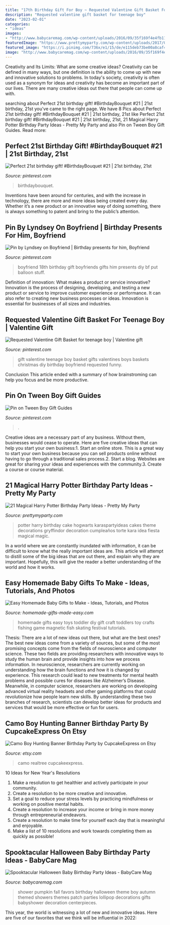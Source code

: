 ```yaml
---
title: "17th Birthday Gift For Boy ~ Requested Valentine Gift Basket For Teenage Boy"
description: "Requested valentine gift basket for teenage boy"
date: "2023-02-01"
categories:
- "ideas"
images:
- "http://www.babycaremag.com/wp-content/uploads/2016/09/35f169f4e4fb11a070a2831bca53336d.jpg"
featuredImage: "https://www.prettymyparty.com/wp-content/uploads/2017/07/harry-potter-birthday-cake-e1500691012615.jpg"
featured_image: "https://i.pinimg.com/736x/e1/15/de/e115deb73be00a8caf4c57267504f411--boyfriend-presents-boyfriend-ideas.jpg"
image: "http://www.babycaremag.com/wp-content/uploads/2016/09/35f169f4e4fb11a070a2831bca53336d.jpg"
---
```



Creativity and Its Limits: What are some creative ideas?
Creativity can be defined in many ways, but one definition is the ability to come up with new and innovative solutions to problems. In today's society, creativity is often used as a synonym for ideas and creativity has become an important part of our lives. There are many creative ideas out there that people can come up with.

	

		
searching about Perfect 21st birthday gift! #BirthdayBouquet #21 | 21st birthday, 21st you've came to the right page. We have 8 Pics about Perfect 21st birthday gift! #BirthdayBouquet #21 | 21st birthday, 21st like Perfect 21st birthday gift! #BirthdayBouquet #21 | 21st birthday, 21st, 21 Magical Harry Potter Birthday Party Ideas - Pretty My Party and also Pin on Tween Boy Gift Guides. Read more:
		
    
## Perfect 21st Birthday Gift! #BirthdayBouquet #21 | 21st Birthday, 21st

<img loading=lazy src="https://i.pinimg.com/736x/63/7d/89/637d89137f9164d13d851306cb7bab7d--st-birthday-gifts.jpg" onerror="this.onerror=null;this.src='https://tse3.mm.bing.net/th?id=OIP.StTh-tUwppJx_VJazL7hgAHaNL&amp;pid=15.1';" alt="Perfect 21st birthday gift! #BirthdayBouquet #21 | 21st birthday, 21st">

_Source: pinterest.com_

>birthdaybouquet. 

	

Inventions have been around for centuries, and with the increase in technology, there are more and more ideas being created every day. Whether it’s a new product or an innovative way of doing something, there is always something to patent and bring to the public’s attention.

    
## Pin By Lyndsey On Boyfriend | Birthday Presents For Him, Boyfriend

<img loading=lazy src="https://i.pinimg.com/736x/e1/15/de/e115deb73be00a8caf4c57267504f411--boyfriend-presents-boyfriend-ideas.jpg" onerror="this.onerror=null;this.src='https://tse3.mm.bing.net/th?id=OIP.0jO8V9YPhEZma2CMakSBkgHaJ6&amp;pid=15.1';" alt="Pin by Lyndsey on Boyfriend | Birthday presents for him, Boyfriend">

_Source: pinterest.com_

>boyfriend 18th birthday gift boyfriends gifts him presents diy bf put balloon stuff. 

	

Definition of innovation: What makes a product or service innovative?
Innovation is the process of designing, developing, and testing a new product or service to improve customer experience or performance. It can also refer to creating new business processes or ideas. Innovation is essential for businesses of all sizes and industries.

    
## Requested Valentine Gift Basket For Teenage Boy | Valentine Gift

<img loading=lazy src="https://i.pinimg.com/736x/53/a1/4c/53a14cf263403818a3c4d5be300ad93f--valentine-gift-baskets-valentine-ideas.jpg" onerror="this.onerror=null;this.src='https://tse3.mm.bing.net/th?id=OIP.e5csXrFf10Ud5wzr_9TDQgAAAA&amp;pid=15.1';" alt="Requested Valentine Gift Basket for teenage boy | Valentine gift">

_Source: pinterest.com_

>gift valentine teenage boy basket gifts valentines boys baskets christmas diy birthday boyfriend requested funny. 

	

Conclusion
This article ended with a summary of how brainstroming can help you focus and be more productive.

    
## Pin On Tween Boy Gift Guides

<img loading=lazy src="https://i.pinimg.com/736x/28/26/b1/2826b1f2f431ec5db8ee0f3fbda56ad9.jpg" onerror="this.onerror=null;this.src='https://tse3.mm.bing.net/th?id=OIP.kSSU0xHU53hQDk7bF2yUUAHaPG&amp;pid=15.1';" alt="Pin on Tween Boy Gift Guides">

_Source: pinterest.com_

>. 

	

Creative ideas are a necessary part of any business. Without them, businesses would cease to operate. Here are five creative ideas that can help you start your own business:1. Start an online store. This is a great way to start your own business because you can sell products online without having to go through a traditional sales process.2. Start a blog. Websites are great for sharing your ideas and experiences with the community.3. Create a course or course material.

    
## 21 Magical Harry Potter Birthday Party Ideas - Pretty My Party

<img loading=lazy src="https://www.prettymyparty.com/wp-content/uploads/2017/07/harry-potter-birthday-cake-e1500691012615.jpg" onerror="this.onerror=null;this.src='https://tse1.mm.bing.net/th?id=OIP.qj0zmbtx7daxmAVyMjfIOQHaLH&amp;pid=15.1';" alt="21 Magical Harry Potter Birthday Party Ideas - Pretty My Party">

_Source: prettymyparty.com_

>potter harry birthday cake hogwarts karaspartyideas cakes theme decorations gryffindor decoration cumpleaños torte kara idea fiesta magical magic. 

	

In a world where we are constantly inundated with information, it can be difficult to know what the really important ideas are. This article will attempt to distill some of the big ideas that are out there, and explain why they are important. Hopefully, this will give the reader a better understanding of the world and how it works.

    
## Easy Homemade Baby Gifts To Make - Ideas, Tutorials, And Photos

<img loading=lazy src="http://www.homemade-gifts-made-easy.com/image-files/homemade-toddler-toys-montage-800x1299.jpg" onerror="this.onerror=null;this.src='https://tse2.mm.bing.net/th?id=OIP.scl-Afj7IbPx8fB6StctZwHaMB&amp;pid=15.1';" alt="Easy Homemade Baby Gifts to Make - Ideas, Tutorials, and Photos">

_Source: homemade-gifts-made-easy.com_

>homemade gifts easy toys toddler diy gift craft toddlers toy crafts fishing game magnetic fish skating festival tutorials. 

	

Thesis: There are a lot of new ideas out there, but what are the best ones?
The best new ideas come from a variety of sources, but some of the most promising concepts come from the fields of neuroscience and computer science. These two fields are providing researchers with innovative ways to study the human brain and provide insights into how we process information. In neuroscience, researchers are currently working on understanding how the brain functions and how it is changed by experience. This research could lead to new treatments for mental health problems and possible cures for diseases like Alzheimer’s Disease. Meanwhile, in computer science, researchers are working on developing advanced virtual reality headsets and other gaming platforms that could revolutionize how people learn new skills. By understanding these two branches of research, scientists can develop better ideas for products and services that would be more effective or fun for users.

    
## Camo Boy Hunting Banner Birthday Party By CupcakeExpress On Etsy

<img loading=lazy src="https://img1.etsystatic.com/113/0/6200993/il_570xN.992118585_7hs6.jpg" onerror="this.onerror=null;this.src='https://tse4.mm.bing.net/th?id=OIP.ss2mW3GzJ5cuyT1j2DDGMwHaFb&amp;pid=15.1';" alt="Camo Boy Hunting Banner Birthday Party by CupcakeExpress on Etsy">

_Source: etsy.com_

>camo realtree cupcakeexpress. 

	

10 Ideas for New Year's Resolutions
1. Make a resolution to get healthier and actively participate in your community. 
2. Create a resolution to be more creative and innovative. 
3. Set a goal to reduce your stress levels by practicing mindfulness or working on positive mental habits. 
4. Create a resolution to increase your income or bring in more money through entrepreneurial endeavors. 
5. Create a resolution to make time for yourself each day that is meaningful and enjoyable. 
6. Make a list of 10 resolutions and work towards completing them as quickly as possible!

    
## Spooktacular Halloween Baby Birthday Party Ideas - BabyCare Mag

<img loading=lazy src="http://www.babycaremag.com/wp-content/uploads/2016/09/35f169f4e4fb11a070a2831bca53336d.jpg" onerror="this.onerror=null;this.src='https://tse3.mm.bing.net/th?id=OIP.Ee0PM7b-y5rgHRl6bONDbQHaKX&amp;pid=15.1';" alt="Spooktacular Halloween Baby Birthday Party Ideas - BabyCare Mag">

_Source: babycaremag.com_

>shower pumpkin fall favors birthday halloween theme boy autumn themed showers themes patch parties lollipop decorations gifts babyshower decoration centerpieces. 

	

This year, the world is witnessing a lot of new and innovative ideas. Here are five of our favorites that we think will be influential in 2022: 

